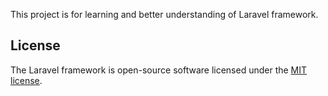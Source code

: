 
This project is for learning and better understanding of Laravel framework.

## License

The Laravel framework is open-source software licensed under the [MIT license](https://opensource.org/licenses/MIT).
